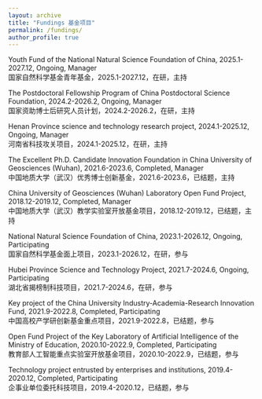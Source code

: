 ```yaml
---
layout: archive
title: "Fundings 基金项目"
permalink: /fundings/
author_profile: true
---
```

Youth Fund of the National Natural Science Foundation of China, 2025.1-2027.12, Ongoing, Manager  
国家自然科学基金青年基金，2025.1-2027.12，在研，主持

The Postdoctoral Fellowship Program of China Postdoctoral Science Foundation, 2024.2-2026.2, Ongoing, Manager  
国家资助博士后研究人员计划，2024.2-2026.2，在研，主持

Henan Province science and technology research project, 2024.1-2025.12, Ongoing, Manager  
河南省科技攻关项目，2024.1-2025.12，在研，主持

The Excellent Ph.D. Candidate Innovation Foundation in China University of Geosciences (Wuhan), 2021.6-2023.6, Completed, Manager  
中国地质大学（武汉）优秀博士创新基金，2021.6-2023.6，已结题，主持

China University of Geosciences (Wuhan) Laboratory Open Fund Project, 2018.12-2019.12, Completed, Manager  
中国地质大学（武汉）教学实验室开放基金项目，2018.12-2019.12，已结题，主持

National Natural Science Foundation of China, 2023.1-2026.12, Ongoing, Participating  
国家自然科学基金面上项目，2023.1-2026.12，在研，参与

Hubei Province Science and Technology Project, 2021.7-2024.6, Ongoing, Participating  
湖北省揭榜制科技项目，2021.7-2024.6，在研，参与

Key project of the China University Industry-Academia-Research Innovation Fund, 2021.9-2022.8, Completed, Participating  
中国高校产学研创新基金重点项目，2021.9-2022.8，已结题，参与

Open Fund Project of the Key Laboratory of Artificial Intelligence of the Ministry of Education, 2020.10-2022.9, Completed, Participating  
教育部人工智能重点实验室开放基金项目，2020.10-2022.9，已结题，参与

Technology project entrusted by enterprises and institutions, 2019.4-2020.12, Completed, Participating  
企事业单位委托科技项目，2019.4-2020.12，已结题，参与
